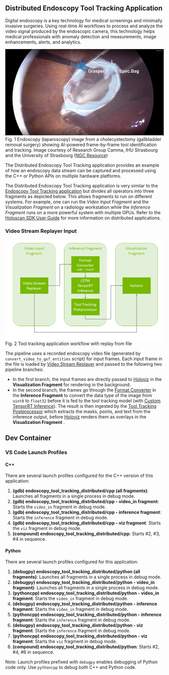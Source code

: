 ## Distributed Endoscopy Tool Tracking Application

Digital endoscopy is a key technology for medical screenings and minimally invasive surgeries. Using real-time AI workflows to process and analyze the video signal produced by the endoscopic camera, this technology helps medical professionals with anomaly detection and measurements, image enhancements, alerts, and analytics.


![](docs/app_endoscopy.png)<br>
Fig. 1 Endoscopy (laparoscopy) image from a cholecystectomy (gallbladder removal surgery) showing AI-powered frame-by-frame tool identification and tracking. Image courtesy of Research Group Camma, IHU Strasbourg and the University of Strasbourg ([NGC Resource](https://catalog.ngc.nvidia.com/orgs/nvidia/teams/clara-holoscan/resources/holoscan_endoscopy_sample_data))



The Distributed Endoscopy Tool Tracking application provides an example of how an endoscopy data stream can be captured and processed using the C++ or Python APIs on multiple hardware platforms.

The Distributed Endoscopy Tool Tracking application is very similar to the [Endoscopy Tool Tracking application](../endoscopy_tool_tracking/) but divides all operators into three fragments as depicted below. 
This allows fragments to run on different systems. For example, one can run the *Video Input Fragment* and the *Visualization Fragment* on a radiology workstation while the *Inference Fragment* runs on a more powerful system with multiple GPUs. Refer to the [Holoscan SDK User Guide](https://docs.nvidia.com/holoscan/sdk-user-guide/holoscan_core.html) for more information on distributed applications.

### Video Stream Replayer Input
![](docs/workflow_tool_tracking_replayer.png)<br>
Fig. 2 Tool tracking application workflow with replay from file


The pipeline uses a recorded endoscopy video file (generated by `convert_video_to_gxf_entities` script) for input frames. Each input frame in the file is loaded by [Video Stream Replayer](https://docs.nvidia.com/clara-holoscan/sdk-user-guide/holoscan_operators_extensions.html#operators) and passed to the following two pipeline branches:
- In the first branch, the input frames are directly passed to [Holoviz](https://docs.nvidia.com/clara-holoscan/sdk-user-guide/holoscan_operators_extensions.html#operators) in the **Visualization Fragment** for rendering in the background.
- In the second branch, the frames go through the [Format Converter](https://docs.nvidia.com/clara-holoscan/sdk-user-guide/holoscan_operators_extensions.html#operators) in the **Inference Fragment** to convert the data type of the image from `uint8` to `float32` before it is fed to the tool tracking model (with [Custom TensorRT Inference](https://docs.nvidia.com/clara-holoscan/sdk-user-guide/holoscan_operators_extensions.html#operators)). The result is then ingested by the [Tool Tracking Postprocessor](https://docs.nvidia.com/clara-holoscan/sdk-user-guide/holoscan_operators_extensions.html#operators) which extracts the masks, points, and text from the inference output, before [Holoviz](https://docs.nvidia.com/clara-holoscan/sdk-user-guide/holoscan_operators_extensions.html#operators) renders them as overlays in the **Visualization Fragment** .


## Dev Container

### VS Code Launch Profiles

#### C++

There are several launch profiles configured for the C++ version of this application:

1. **(gdb) endoscopy_tool_tracking_distributed/cpp (all fragments)**: Launches all fragments in a single process in debug mode.
2. **(gdb) endoscopy_tool_tracking_distributed/cpp - video_in fragment**: Starts the `video_in` fragment in debug mode.
3. **(gdb) endoscopy_tool_tracking_distributed/cpp - inference fragment**: Starts the `inference` fragment in debug mode.
4. **(gdb) endoscopy_tool_tracking_distributed/cpp - viz fragment**: Starts the `viz` fragment in debug mode.
5. **(compound) endoscopy_tool_tracking_distributed/cpp**: Starts #2, #3, #4 in sequence.


#### Python

There are several launch profiles configured for this application:

1. **(debugpy) endoscopy_tool_tracking_distributed/python (all fragments)**: Launches all fragments in a single process in debug mode.
2. **(debugpy) endoscopy_tool_tracking_distributed/python - video_in fragment)**: Launches all fragments in a single process in debug mode.
3. **(pythoncpp) endoscopy_tool_tracking_distributed/python - video_in fragment**: Starts the `video_in` fragment in debug mode.
4. **(debugpy) endoscopy_tool_tracking_distributed/python - inference fragment**: Starts the `video_in` fragment in debug mode.
5. **(pythoncpp) endoscopy_tool_tracking_distributed/python - inference fragment**: Starts the `inference` fragment in debug mode.
6. **(debugpy) endoscopy_tool_tracking_distributed/python - viz fragment**: Starts the `inference` fragment in debug mode.
4. **(pythoncpp) endoscopy_tool_tracking_distributed/python - viz fragment**: Starts the `viz` fragment in debug mode.
5. **(compound) endoscopy_tool_tracking_distributed/python**: Starts #2, #4, #6 in sequence.

Note: Launch profiles prefixed with `debugpy` enables debugging of Python code only. Use `pythoncpp` to debug both C++ and Python code.
